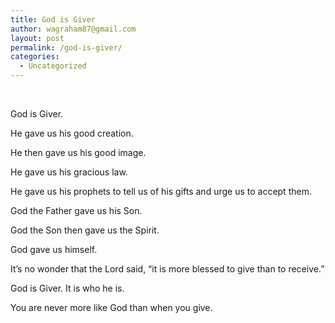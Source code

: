```yaml
---
title: God is Giver
author: wagraham87@gmail.com
layout: post
permalink: /god-is-giver/
categories:
  - Uncategorized
---
```

&nbsp;

God is Giver.

He gave us his good creation.

He then gave us his good image.

He gave us his gracious law.

He gave us his prophets to tell us of his gifts and urge us to accept them.

God the Father gave us his Son.

God the Son then gave us the Spirit.

God gave us himself.

It&#8217;s no wonder that the Lord said, &#8220;it is more blessed to give than to receive.&#8221;

God is Giver. It is who he is.

You are never more like God than when you give.